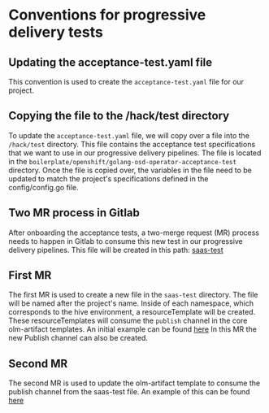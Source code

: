 # Conventions for progressive delivery tests


## Updating the acceptance-test.yaml file

This convention is used to create the `acceptance-test.yaml` file for our project.

## Copying the file to the /hack/test directory

To update the `acceptance-test.yaml` file, we will copy over a file into the `/hack/test` directory. This file contains the acceptance test specifications that we want to use in our progressive delivery pipelines.
The file is located in the `boilerplate/openshift/golang-osd-operator-acceptance-test` directory.
Once the file is copied over, the variables in the file need to be updated to match the project's specifications defined in the config/config.go file.

## Two MR process in Gitlab

After onboarding the acceptance tests, a two-merge request (MR) process needs to happen in Gitlab to consume this new test in our progressive delivery pipelines. This file will be created in this path: [saas-test](https://gitlab.cee.redhat.com/service/app-interface/-/tree/master/data/services/osd-operators/cicd/saas/tests)

## First MR

The first MR is used to create a new file in the `saas-test` directory. The file will be named after the project's name.
Inside of each namespace, which corresponds to the hive environment, a resourceTemplate will be created. These resourceTemplates will consume the `publish` channel in the core olm-artifact templates. An initial example can be found [here](https://gitlab.cee.redhat.com/service/app-interface/-/commit/d9e74f7b89407be6d0736cba0aad06f5c87d1877)
In this MR the new Publish channel can also be created.

## Second MR

The second MR is used to update the olm-artifact template to consume the publish channel from the saas-test file. An example of this can be found [here](https://gitlab.cee.redhat.com/service/app-interface/-/commit/8a775b050621a7435bc343c3eddcc2e4ae6229a5)